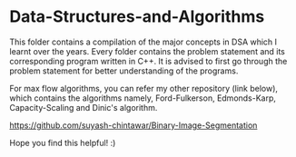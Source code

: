 # Data-Structures-and-Algorithms
This folder contains a compilation of the major concepts in DSA which I learnt over the years. Every folder contains the problem statement and its corresponding program written in C++. It is advised to first go through the problem statement for better understanding of the programs.

For max flow algorithms, you can refer my other repository (link below), which contains the algorithms namely, Ford-Fulkerson, Edmonds-Karp, Capacity-Scaling and Dinic's algorithm.

https://github.com/suyash-chintawar/Binary-Image-Segmentation

Hope you find this helpful! :)
